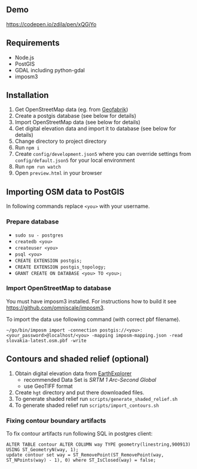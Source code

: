 ## Demo

https://codepen.io/zdila/pen/xQGjYo

## Requirements

- Node.js
- PostGIS
- GDAL including python-gdal
- imposm3

## Installation

1. Get OpenStreetMap data (eg. from [Geofabrik](http://download.geofabrik.de/))
1. Create a postgis database (see below for details)
1. Import OpenStreetMap data (see below for details)
1. Get digital elevation data and import it to database (see below for details)
1. Change directory to project directory
1. Run `npm i`
1. Create `config/development.json5` where you can override settings from `config/default.json5` for your local environment
1. Run `npm run watch`
1. Open `preview.html` in your browser

## Importing OSM data to PostGIS

In following commands replace `<you>` with your username.

### Prepare database

- `sudo su - postgres`
- `createdb <you>`
- `createuser <you>`
- `psql <you>`
- `CREATE EXTENSION postgis;`
- `CREATE EXTENSION postgis_topology;`
- `GRANT CREATE ON DATABASE <you> TO <you>;`

### Import OpenStreetMap to database

You must have imposm3 installed. For instructions how to build it see https://github.com/omniscale/imposm3.

To import the data use following command (with correct pbf filename).
```
~/go/bin/imposm import -connection postgis://<you>:<your_password>@localhost/<you> -mapping imposm-mapping.json -read slovakia-latest.osm.pbf -write
```

## Contours and shaded relief (optional)

1. Obtain digital elevation data from [EarthExplorer](https://earthexplorer.usgs.gov/)
   - recommended Data Set is _SRTM 1 Arc-Second Global_
   - use GeoTIFF format
1. Create `hgt` directory and put there downloaded files.
1. To generate shaded relief run `scripts/generate_shaded_relief.sh`
1. To generate shaded relief run `scripts/import_contours.sh`

### Fixing contour boundary artifacts

To fix contour artifacts run following SQL in postgres client:

```
ALTER TABLE contour ALTER COLUMN way TYPE geometry(linestring,900913) USING ST_GeometryN(way, 1);
update contour set way = ST_RemovePoint(ST_RemovePoint(way, ST_NPoints(way) - 1), 0) where ST_IsClosed(way) = false;
```
